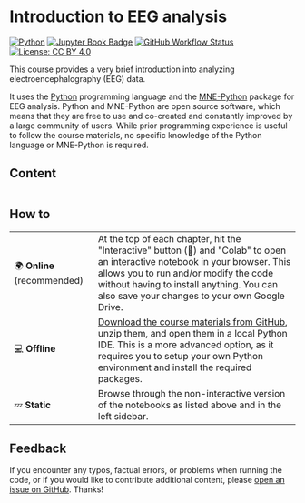 # Introduction to EEG analysis

[![Python](https://img.shields.io/badge/🐍-Python-blue)](<https://www.python.org/>)
[![Jupyter Book Badge](https://jupyterbook.org/badge.svg)](<https://alexenge.github.io/intro-to-eeg/>)
[![GitHub Workflow Status](https://img.shields.io/github/actions/workflow/status/alexenge/intro-to-eeg/deploy.yml)](https://github.com/alexenge/intro-to-eeg/actions/workflows/deploy.yml)
[![License: CC BY 4.0](https://img.shields.io/badge/License-CC_BY_4.0-lightgrey.svg)](https://creativecommons.org/licenses/by/4.0/)

This course provides a very brief introduction into analyzing electroencephalography (EEG) data.

It uses the [Python](https://www.python.org/) programming language and the [MNE-Python](https://mne.tools/stable/index.html) package for EEG analysis.
Python and MNE-Python are open source software, which means that they are free to use and co-created and constantly improved by a large community of users.
While prior programming experience is useful to follow the course materials, no specific knowledge of the Python language or MNE-Python is required.

## Content

```{tableofcontents}
```

## How to

|                            |                                                                                                                                                                                                                                                                                                |
| -------------------------- | ---------------------------------------------------------------------------------------------------------------------------------------------------------------------------------------------------------------------------------------------------------------------------------------------- |
| 🌍 **Online** (recommended) | At the top of each chapter, hit the "Interactive" button (🚀) and "Colab" to open an interactive notebook in your browser. This allows you to run and/or modify the code without having to install anything. You can also save your changes to your own Google Drive.                           |
| 💻 **Offline**              | [Download the course materials from GitHub](https://github.com/alexenge/intro-to-eeg/archive/refs/heads/main.zip), unzip them, and open them in a local Python IDE. This is a more advanced option, as it requires you to setup your own Python environment and install the required packages. |
| 💤 **Static**               | Browse through the non-interactive version of the notebooks as listed above and in the left sidebar.                                                                                                                                                                                           |

## Feedback

If you encounter any typos, factual errors, or problems when running the code, or if you would like to contribute additional content, please [open an issue on GitHub](https://github.com/alexenge/intro-to-eeg/issues).
Thanks!
